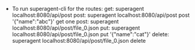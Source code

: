 - To run superagent-cli for the routes:
get: superagent localhost:8080/api/post
post: superagent localhost:8080/api/post post '{"name":"abc"}'
get one post: superagent localhost:8080/api/post/file_0.json 
put: superagent localhost:8080/api/post/file_0.json put '{"name":"cat"}'
delete: superagent localhost:8080/api/post/file_0.json delete 

